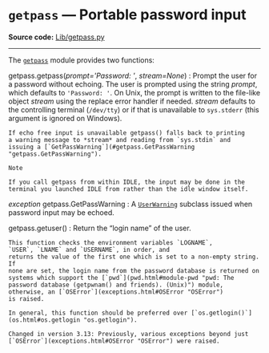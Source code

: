 `getpass` — Portable password input
===================================

**Source code:** [Lib/getpass.py](https://github.com/python/cpython/tree/3.13/Lib/getpass.py)

---

The [`getpass`](#module-getpass "getpass: Portable reading of passwords and retrieval of the userid.") module provides two functions:

getpass.getpass(*prompt='Password: '*, *stream=None*)
:   Prompt the user for a password without echoing. The user is prompted using
    the string *prompt*, which defaults to `'Password: '`. On Unix, the
    prompt is written to the file-like object *stream* using the replace error
    handler if needed. *stream* defaults to the controlling terminal
    (`/dev/tty`) or if that is unavailable to `sys.stderr` (this
    argument is ignored on Windows).

    If echo free input is unavailable getpass() falls back to printing
    a warning message to *stream* and reading from `sys.stdin` and
    issuing a [`GetPassWarning`](#getpass.GetPassWarning "getpass.GetPassWarning").

    Note

    If you call getpass from within IDLE, the input may be done in the
    terminal you launched IDLE from rather than the idle window itself.

*exception* getpass.GetPassWarning
:   A [`UserWarning`](exceptions.html#UserWarning "UserWarning") subclass issued when password input may be echoed.

getpass.getuser()
:   Return the “login name” of the user.

    This function checks the environment variables `LOGNAME`,
    `USER`, `LNAME` and `USERNAME`, in order, and
    returns the value of the first one which is set to a non-empty string. If
    none are set, the login name from the password database is returned on
    systems which support the [`pwd`](pwd.html#module-pwd "pwd: The password database (getpwnam() and friends). (Unix)") module, otherwise, an [`OSError`](exceptions.html#OSError "OSError")
    is raised.

    In general, this function should be preferred over [`os.getlogin()`](os.html#os.getlogin "os.getlogin").

    Changed in version 3.13: Previously, various exceptions beyond just [`OSError`](exceptions.html#OSError "OSError") were raised.